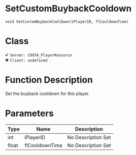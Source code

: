 # SetCustomBuybackCooldown
```
void SetCustomBuybackCooldown(iPlayerID, flCooldownTime)
```
# Class
✔ `Server: CDOTA_PlayerResource`  
✖ `Client: undefined`  

# Function Description
Set the buyback cooldown for this player.
# Parameters
Type|Name|Description
--|--|--
int|iPlayerID|No Description Set
float|flCooldownTime|No Description Set
